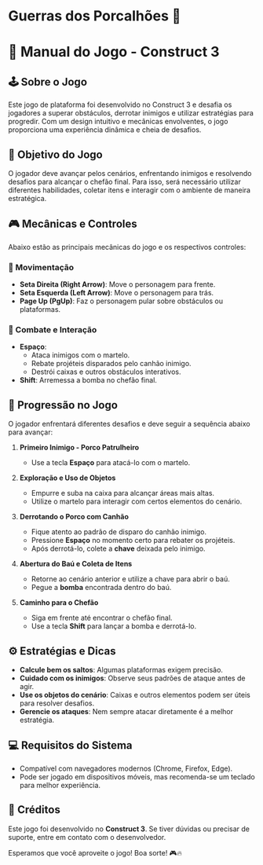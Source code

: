 # Guerras dos Porcalhões 🚀
# 📜 Manual do Jogo - Construct 3

## 🕹 Sobre o Jogo
Este jogo de plataforma foi desenvolvido no Construct 3 e desafia os jogadores a superar obstáculos, derrotar inimigos e utilizar estratégias para progredir. Com um design intuitivo e mecânicas envolventes, o jogo proporciona uma experiência dinâmica e cheia de desafios.

## 🎯 Objetivo do Jogo
O jogador deve avançar pelos cenários, enfrentando inimigos e resolvendo desafios para alcançar o chefão final. Para isso, será necessário utilizar diferentes habilidades, coletar itens e interagir com o ambiente de maneira estratégica.

## 🎮 Mecânicas e Controles
Abaixo estão as principais mecânicas do jogo e os respectivos controles:

### 📌 Movimentação
- **Seta Direita (Right Arrow)**: Move o personagem para frente.
- **Seta Esquerda (Left Arrow)**: Move o personagem para trás.
- **Page Up (PgUp)**: Faz o personagem pular sobre obstáculos ou plataformas.

### 🏹 Combate e Interação
- **Espaço**:
  - Ataca inimigos com o martelo.
  - Rebate projéteis disparados pelo canhão inimigo.
  - Destrói caixas e outros obstáculos interativos.
- **Shift**: Arremessa a bomba no chefão final.

## 🔄 Progressão no Jogo
O jogador enfrentará diferentes desafios e deve seguir a sequência abaixo para avançar:

1. **Primeiro Inimigo - Porco Patrulheiro**
   - Use a tecla **Espaço** para atacá-lo com o martelo.

2. **Exploração e Uso de Objetos**
   - Empurre e suba na caixa para alcançar áreas mais altas.
   - Utilize o martelo para interagir com certos elementos do cenário.
   
3. **Derrotando o Porco com Canhão**
   - Fique atento ao padrão de disparo do canhão inimigo.
   - Pressione **Espaço** no momento certo para rebater os projéteis.
   - Após derrotá-lo, colete a **chave** deixada pelo inimigo.

4. **Abertura do Baú e Coleta de Itens**
   - Retorne ao cenário anterior e utilize a chave para abrir o baú.
   - Pegue a **bomba** encontrada dentro do baú.
   
5. **Caminho para o Chefão**
   - Siga em frente até encontrar o chefão final.
   - Use a tecla **Shift** para lançar a bomba e derrotá-lo.

## ⚙️ Estratégias e Dicas
- **Calcule bem os saltos**: Algumas plataformas exigem precisão.
- **Cuidado com os inimigos**: Observe seus padrões de ataque antes de agir.
- **Use os objetos do cenário**: Caixas e outros elementos podem ser úteis para resolver desafios.
- **Gerencie os ataques**: Nem sempre atacar diretamente é a melhor estratégia.

## 💻 Requisitos do Sistema
- Compatível com navegadores modernos (Chrome, Firefox, Edge).
- Pode ser jogado em dispositivos móveis, mas recomenda-se um teclado para melhor experiência.

## 👥 Créditos
Este jogo foi desenvolvido no **Construct 3**. Se tiver dúvidas ou precisar de suporte, entre em contato com o desenvolvedor.

Esperamos que você aproveite o jogo! Boa sorte! 🎮🔥
